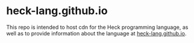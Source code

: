 # heck-lang.github.io

This repo is intended to host cdn for the Heck programming language, as well as to provide information about the language at [heck-lang.github.io](https://heck-lang.github.io).
